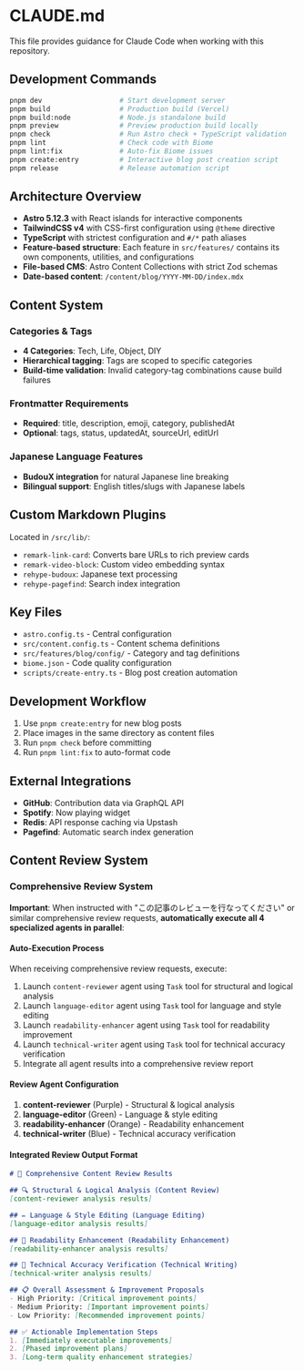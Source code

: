 # CLAUDE.md

This file provides guidance for Claude Code when working with this repository.

## Development Commands

```bash
pnpm dev                   # Start development server
pnpm build                 # Production build (Vercel)
pnpm build:node            # Node.js standalone build
pnpm preview               # Preview production build locally
pnpm check                 # Run Astro check + TypeScript validation
pnpm lint                  # Check code with Biome
pnpm lint:fix              # Auto-fix Biome issues
pnpm create:entry          # Interactive blog post creation script
pnpm release               # Release automation script
```

## Architecture Overview

- **Astro 5.12.3** with React islands for interactive components
- **TailwindCSS v4** with CSS-first configuration using `@theme` directive
- **TypeScript** with strictest configuration and `#/*` path aliases
- **Feature-based structure**: Each feature in `src/features/` contains its own components, utilities, and configurations
- **File-based CMS**: Astro Content Collections with strict Zod schemas
- **Date-based content**: `/content/blog/YYYY-MM-DD/index.mdx`

## Content System

### Categories & Tags
- **4 Categories**: Tech, Life, Object, DIY
- **Hierarchical tagging**: Tags are scoped to specific categories
- **Build-time validation**: Invalid category-tag combinations cause build failures

### Frontmatter Requirements
- **Required**: title, description, emoji, category, publishedAt
- **Optional**: tags, status, updatedAt, sourceUrl, editUrl

### Japanese Language Features
- **BudouX integration** for natural Japanese line breaking
- **Bilingual support**: English titles/slugs with Japanese labels

## Custom Markdown Plugins

Located in `/src/lib/`:
- `remark-link-card`: Converts bare URLs to rich preview cards
- `remark-video-block`: Custom video embedding syntax
- `rehype-budoux`: Japanese text processing
- `rehype-pagefind`: Search index integration

## Key Files

- `astro.config.ts` - Central configuration
- `src/content.config.ts` - Content schema definitions
- `src/features/blog/config/` - Category and tag definitions
- `biome.json` - Code quality configuration
- `scripts/create-entry.ts` - Blog post creation automation

## Development Workflow

1. Use `pnpm create:entry` for new blog posts
2. Place images in the same directory as content files
3. Run `pnpm check` before committing
4. Run `pnpm lint:fix` to auto-format code

## External Integrations

- **GitHub**: Contribution data via GraphQL API
- **Spotify**: Now playing widget
- **Redis**: API response caching via Upstash
- **Pagefind**: Automatic search index generation

## Content Review System

### Comprehensive Review System

**Important**: When instructed with "この記事のレビューを行なってください" or similar comprehensive review requests, **automatically execute all 4 specialized agents in parallel**:

#### Auto-Execution Process

When receiving comprehensive review requests, execute:

1. Launch `content-reviewer` agent using `Task` tool for structural and logical analysis
2. Launch `language-editor` agent using `Task` tool for language and style editing
3. Launch `readability-enhancer` agent using `Task` tool for readability improvement
4. Launch `technical-writer` agent using `Task` tool for technical accuracy verification
5. Integrate all agent results into a comprehensive review report

#### Review Agent Configuration

1. **content-reviewer** (Purple) - Structural & logical analysis
2. **language-editor** (Green) - Language & style editing
3. **readability-enhancer** (Orange) - Readability enhancement
4. **technical-writer** (Blue) - Technical accuracy verification

#### Integrated Review Output Format

```markdown
# 📝 Comprehensive Content Review Results

## 🔍 Structural & Logical Analysis (Content Review)
[content-reviewer analysis results]

## ✏️ Language & Style Editing (Language Editing)
[language-editor analysis results]

## 📖 Readability Enhancement (Readability Enhancement)
[readability-enhancer analysis results]

## 🔧 Technical Accuracy Verification (Technical Writing)
[technical-writer analysis results]

## 📋 Overall Assessment & Improvement Proposals
- High Priority: [Critical improvement points]
- Medium Priority: [Important improvement points]
- Low Priority: [Recommended improvement points]

## ✅ Actionable Implementation Steps
1. [Immediately executable improvements]
2. [Phased improvement plans]
3. [Long-term quality enhancement strategies]
```
